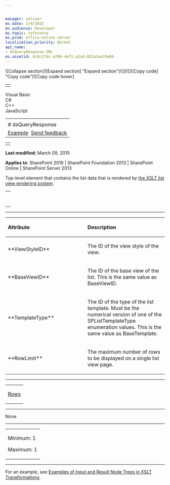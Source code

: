```yaml
---


manager: soliver
ms.date: 3/9/2015
ms.audience: Developer
ms.topic: reference
ms.prod: office-online-server
localization_priority: Normal
api_name:
- dsQueryResponse XML
ms.assetid: 4c8c17dc-af06-4ef1-a1ad-831a1ea19e06
---
```


![Collapse
section]![Expand
section] "Expand section")![]()![])![]![]()![Copy
code] "Copy code")![Copy code
hover]
<table>
<tbody>
<tr class="odd">
<td align="left"></td>
</tr>
</tbody>
</table>

Visual Basic  
C\#  
C++  
JavaScript  

<table>
<tbody>
<tr class="odd">
<td align="left"><span id="runningHeaderText"></span></td>
</tr>
<tr class="even">
<td align="left"># dsQueryResponse</td>
</tr>
<tr class="odd">
<td align="left"><a href="#exampleToggle">Example</a>  <span id="headfeedbackarea" class="feedbackhead"><a href="javascript:SubmitFeedback(&#39;docthis@Microsoft.com&#39;,&#39;&#39;,&#39;&#39;,&#39;&#39;,&#39;1.0.18082.1225&#39;,&#39;%0\dThank%20you%20for%20your%20feedback.%20The%20developer%20writing%20teams%20use%20your%20feedback%20to%20improve%20documentation.%20While%20we%20are%20reviewing%20your%20feedback,%20we%20may%20send%20you%20e-mail%20to%20ask%20for%20clarification%20or%20feedback%20on%20a%20solution.%20We%20do%20not%20use%20your%20e-mail%20address%20for%20any%20other%20purpose%20and%20we%20delete%20it%20after%20we%20finish%20our%20review.%0\AFor%20further%20information%20about%20the%20privacy%20policies%20of%20Microsoft,%20please%20see%20http://privacy.microsoft.com/en-us/default.aspx.%0\A%0\d&#39;,&#39;Customer%20feedback&#39;);">Send feedback</a></span></td>
</tr>
</tbody>
</table>

<table>
<colgroup>
<col width="100%" />
</colgroup>
<tbody>
<tr class="odd">
<td align="left"></td>
</tr>
</tbody>
</table>

**Last modified:** March 09, 2015

**Applies to**: SharePoint 2016 | SharePoint Foundation 2013 |
SharePoint Online | SharePoint Server 2013

Top-level element that contains the list data that is rendered by [the
XSLT list view rendering
system](http://msdn.microsoft.com/library/7c1e0b6f-f53f-4379-a2b3-fbbaf2e00593(Office.15).aspx).

<span codelanguage="other"></span>
<table>
<colgroup>
<col width="100%" />
</colgroup>
<tbody>
<tr class="odd">
<td align="left"><pre><code><dsQueryResponse 
  ViewStyleID="Integer" 
  BaseViewID="Integer" 
  TemplateType="Integer" 
  RowLimit="Integer">
</dsQueryResponse></code></pre></td>
</tr>
</tbody>
</table>


-----------------------------------------------------------------------------------------------------------------------------------------------------------------------------------------------

<table>
<colgroup>
<col width="50%" />
<col width="50%" />
</colgroup>
<thead>
<tr class="header">
<th align="left"><p>Attribute</p></th>
<th align="left"><p>Description</p></th>
</tr>
</thead>
<tbody>
<tr class="odd">
<td align="left"><p>**ViewStyleID**</p></td>
<td align="left"><p>The ID of the view style of the view.</p></td>
</tr>
<tr class="even">
<td align="left"><p>**BaseViewID**</p></td>
<td align="left"><p>The ID of the base view of the list. This is the same value as <span sdata="cer" target="P:Microsoft.SharePoint.SPView.BaseViewID"><span class="nolink">BaseViewID</span></span>.</p></td>
</tr>
<tr class="odd">
<td align="left"><p>**TemplateType**</p></td>
<td align="left"><p>The ID of the type of the list template. Must be the numerical version of one of the <span sdata="cer" target="T:Microsoft.SharePoint.SPListTemplateType"><span class="nolink">SPListTemplateType</span></span> enumeration values. This is the same value as <span sdata="cer" target="P:Microsoft.SharePoint.SPList.BaseTemplate"><span class="nolink">BaseTemplate</span></span>.</p></td>
</tr>
<tr class="even">
<td align="left"><p>**RowLimit**</p></td>
<td align="left"><p>The maximum number of rows to be displayed on a single list view page.</p></td>
</tr>
</tbody>
</table>


---------------------------------------------------------------------------------------------------------------------------------------------------------------------------------------------------

<table>
<colgroup>
<col width="100%" />
</colgroup>
<tbody>
<tr class="odd">
<td align="left"><p><a href="rows-dsqueryresponse.md">Rows</a></p></td>
</tr>
</tbody>
</table>


----------------------------------------------------------------------------------------------------------------------------------------------------------------------------------------------------

None


------------------------------------------------------------------------------------------------------------------------------------------------------------------------------------------------

<table>
<colgroup>
<col width="100%" />
</colgroup>
<tbody>
<tr class="odd">
<td align="left"><p>Minimum: 1</p>
<p>Maximum: 1</p></td>
</tr>
</tbody>
</table>


------------------------------------------------------------------------------------------------------------------------------------------------------------------------------------------

For an example, see [Examples of Input and Result Node Trees in XSLT
Transformations](http://msdn.microsoft.com/library/cbe88144-25ac-4cd2-8f2a-50e8c271c6ae(Office.15).aspx).









